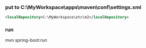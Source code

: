 ### put to C:\MyWorkspace\apps\maven\conf\settings.xml

```xml
<localRepository>C:\MyWorkspace\etc\m2</localRepository>
```

### run
mvn spring-boot:run
